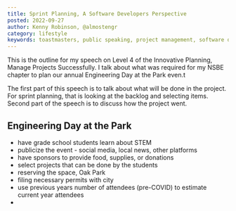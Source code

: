 ```yaml
---
title: Sprint Planning, A Software Developers Perspective
posted: 2022-09-27
author: Kenny Robinson, @almostengr
category: lifestyle
keywords: toastmasters, public speaking, project management, software development
---
```


This is the outline for my speech on Level 4 of the Innovative Planning, Manage 
Projects Successfully. I talk about what was required for my NSBE chapter to plan 
our annual Engineering Day at the Park even.t

The first part of this speech is to talk about what will be done in the project. For 
sprint planning, that is looking at the backlog and selecting items. Second part of the 
speech is to discuss how the project went.

## Engineering Day at the Park

* have grade school students learn about STEM
* publicize the event - social media, local news, other platforms
* have sponsors to provide food, supplies, or donations
* select projects that can be done by the students
* reserving the space, Oak Park
* filing necessary permits with city
* use previous years number of attendees (pre-COVID) to estimate current year attendees
* 
